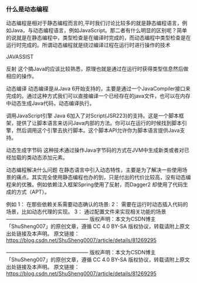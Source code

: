
### 什么是动态编程
动态编程是相对于静态编程而言的,平时我们讨论比较多的就是静态编程语言，例如Java，与动态编程语言，例如JavaScript。那二者有什么明显的区别呢？简单的说就是在静态编程中，类型检查是在编译时完成的，而动态编程中类型检查是在运行时完成的。所谓动态编程就是绕过编译过程在运行时进行操作的技术

JAVASSIST

反射
这个搞Java的应该比较熟悉，原理也就是通过在运行时获得类型信息然后做相应的操作。

动态编译
动态编译是从Java 6开始支持的，主要是通过一个JavaCompiler接口来完成的。通过这种方式我们可以直接编译一个已经存在的java文件，也可以在内存中动态生成Java代码，动态编译执行。

调用JavaScript引擎
Java 6加入了对Script(JSR223)的支持。这是一个脚本框架，提供了让脚本语言来访问Java内部的方法。你可以在运行的时候找到脚本引擎，然后调用这个引擎去执行脚本。这个脚本API允许你为脚本语言提供Java支持。

动态生成字节码
这种技术通过操作Java字节码的方式在JVM中生成新类或者对已经加载的类动态添加元素。

动态编程解决什么问题
在静态语言中引入动态特性，主要是为了解决一些使用场景的痛点。其实完全使用静态编程也办的到，只是付出的代价比较高，没有动态编程来的优雅。例如依赖注入框架Spring使用了反射，而Dagger2 却使用了代码生成的方式（APT）。

例如
1： 在那些依赖关系需要动态确认的场景:
2： 需要在运行时动态插入代码的场景，比如动态代理的实现。
3： 通过配置文件来实现相关功能的场景
————————————————
版权声明：本文为CSDN博主「ShuSheng007」的原创文章，遵循 CC 4.0 BY-SA 版权协议，转载请附上原文出处链接及本声明。
原文链接：https://blog.csdn.net/ShuSheng0007/article/details/81269295


————————————————
版权声明：本文为CSDN博主「ShuSheng007」的原创文章，遵循 CC 4.0 BY-SA 版权协议，转载请附上原文出处链接及本声明。
原文链接：https://blog.csdn.net/ShuSheng0007/article/details/81269295
